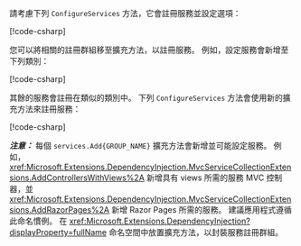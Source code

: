 <a name="csc"></a>

請考慮下列 `ConfigureServices` 方法，它會註冊服務並設定選項：

[!code-csharp[](~/fundamentals/configuration/index/samples/3.x/ConfigSample/Startup2.cs?name=snippet)]

您可以將相關的註冊群組移至擴充方法，以註冊服務。 例如，設定服務會新增至下列類別：

[!code-csharp[](~/fundamentals/configuration/index/samples/3.x/ConfigSample/Options/MyConfigServiceCollectionExtensions.cs)]

其餘的服務會註冊在類似的類別中。 下列 `ConfigureServices` 方法會使用新的擴充方法來註冊服務：

[!code-csharp[](~/fundamentals/configuration/index/samples/3.x/ConfigSample/Startup4.cs?name=snippet)]

**_注意：_** 每個 `services.Add{GROUP_NAME}` 擴充方法會新增並可能設定服務。 例如， <xref:Microsoft.Extensions.DependencyInjection.MvcServiceCollectionExtensions.AddControllersWithViews%2A> 新增具有 views 所需的服務 MVC 控制器，並 <xref:Microsoft.Extensions.DependencyInjection.MvcServiceCollectionExtensions.AddRazorPages%2A> 新增 Razor Pages 所需的服務。 建議應用程式遵循此命名慣例。 在 <xref:Microsoft.Extensions.DependencyInjection?displayProperty=fullName> 命名空間中放置擴充方法，以封裝服務註冊群組。
